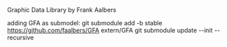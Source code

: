 Graphic Data Library by Frank Aalbers

adding GFA as submodel:
git submodule add -b stable https://github.com/faalbers/GFA extern/GFA
git submodule update --init --recursive
